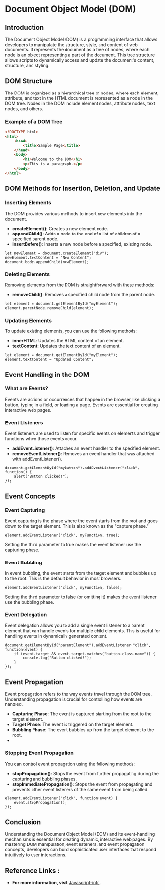 # Document Object Model (DOM)

## Introduction
The Document Object Model (DOM) is a programming interface that allows developers to manipulate the structure, style, and content of web documents. It represents the document as a tree of nodes, where each node is an object representing a part of the document. This tree structure allows scripts to dynamically access and update the document's content, structure, and styling.

## DOM Structure
The DOM is organized as a hierarchical tree of nodes, where each element, attribute, and text in the HTML document is represented as a node in the DOM tree. Nodes in the DOM include element nodes, attribute nodes, text nodes, and others.

### Example of a DOM Tree

```html
<!DOCTYPE html>
<html>
    <head>
        <title>Sample Page</title>
    </head>
    <body>
        <h1>Welcome to the DOM</h1>
        <p>This is a paragraph.</p>
    </body>
</html>
```

## DOM Methods for Insertion, Deletion, and Update

### Inserting Elements
The DOM provides various methods to insert new elements into the document.

- **createElement()**: Creates a new element node.
- **appendChild()**: Adds a node to the end of a list of children of a specified parent node.
- **insertBefore()**: Inserts a new node before a specified, existing node.
```
let newElement = document.createElement("div");
newElement.textContent = "New Content";
document.body.appendChild(newElement);
```
### Deleting Elements
Removing elements from the DOM is straightforward with these methods:

- **removeChild()**: Removes a specified child node from the parent node.
```
let element = document.getElementById("myElement");
element.parentNode.removeChild(element);
```

### Updating Elements
To update existing elements, you can use the following methods:

- **innerHTML**: Updates the HTML content of an element.
- **textContent**: Updates the text content of an element.
```
let element = document.getElementById("myElement");
element.textContent = "Updated Content";
```

## Event Handling in the DOM

### What are Events?
Events are actions or occurrences that happen in the browser, like clicking a button, typing in a field, or loading a page. Events are essential for creating interactive web pages.

### Event Listeners
Event listeners are used to listen for specific events on elements and trigger functions when those events occur.

- **addEventListener()**: Attaches an event handler to the specified element.
- **removeEventListener()**: Removes an event handler that was attached with addEventListener().

```
document.getElementById("myButton").addEventListener("click", function() {
    alert("Button clicked!");
});
```

## Event Concepts

### Event Capturing
Event capturing is the phase where the event starts from the root and goes down to the target element. This is also known as the "capture phase."

```
element.addEventListener("click", myFunction, true);
```

Setting the third parameter to true makes the event listener use the capturing phase.


### Event Bubbling
In event bubbling, the event starts from the target element and bubbles up to the root. This is the default behavior in most browsers.

```
element.addEventListener("click", myFunction, false);
```

Setting the third parameter to false (or omitting it) makes the event listener use the bubbling phase.

### Event Delegation
Event delegation allows you to add a single event listener to a parent element that can handle events for multiple child elements. This is useful for handling events in dynamically generated content.

```
document.getElementById("parentElement").addEventListener("click", function(event) {
    if (event.target && event.target.matches("button.class-name")) {
        console.log("Button clicked!");
    }
});
```

## Event Propagation
Event propagation refers to the way events travel through the DOM tree. Understanding propagation is crucial for controlling how events are handled.

- **Capturing Phase**: The event is captured starting from the root to the target element.
- **Target Phase**: The event is triggered on the target element.
- **Bubbling Phase**: The event bubbles up from the target element to the root.
- 
### Stopping Event Propagation
You can control event propagation using the following methods:

- **stopPropagation()**: Stops the event from further propagating during the capturing and bubbling phases.
- **stopImmediatePropagation()**: Stops the event from propagating and prevents other event listeners of the same event from being called.

```
element.addEventListener("click", function(event) {
    event.stopPropagation();
});
```

## Conclusion
Understanding the Document Object Model (DOM) and its event-handling mechanisms is essential for creating dynamic, interactive web pages. By mastering DOM manipulation, event listeners, and event propagation concepts, developers can build sophisticated user interfaces that respond intuitively to user interactions.

## Reference Links :
 - **For more information, visit** [Javascript-info](https://javascript.info/introduction-browser-events).
